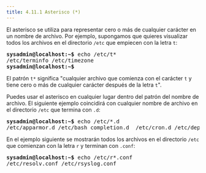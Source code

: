 ```yaml
---
title: 4.11.1 Asterisco (*)
---
```


El asterisco se utiliza para representar cero o más de cualquier carácter en un nombre de archivo. Por ejemplo, supongamos que quieres visualizar todos los archivos en el directorio `/etc` que empiecen con la letra `t`:

<pre class="content_terminal"><strong><span class="ansi-green">sysadmin@localhost</span>:<span class="ansi-blue">~</span>$</strong> echo /etc/t*                          
/etc/terminfo /etc/timezone                                  
<strong><span class="ansi-green">sysadmin@localhost</span>:<span class="ansi-blue">~</span>$</strong></pre>

El patrón `t*` significa "cualquier archivo que comienza con el carácter `t` y tiene cero o más de cualquier carácter después de la letra `t`".

Puedes usar el asterisco en cualquier lugar dentro del patrón del nombre de archivo. El siguiente ejemplo coincidirá con cualquier nombre de archivo en el directorio `/etc` que termina con `.d`:

<pre class="content_terminal"><strong><span class="ansi-green">sysadmin@localhost</span>:<span class="ansi-blue">~</span>$</strong> echo /etc/*.d                             
/etc/apparmor.d /etc/bash_completion.d  /etc/cron.d /etc/depmod.d   /etc/fstab.d /etc/init.d /etc/insserv.conf.d /etc/ld.so.conf.d /etc/logrotate.d /etc/modprobe.d /etc/pam.d /etc/profile.d /etc/rc0.d /etc/rc1.d /etc/rc2.d /etc/rc3.d /etc/rc4.d /etc/rc5.d /etc/rc6.d /etc/rcS.d /etc/rsyslog.d /etc/sudoers.d /etc/sysctl.d  /etc/update-motd.d</pre>

En el ejemplo siguiente se mostrarán todos los archivos en el directorio `/etc` que comienzan con la letra `r` y terminan con `.conf`:

<pre class="content_terminal"><strong><span class="ansi-green">sysadmin@localhost</span>:<span class="ansi-blue">~</span>$</strong> echo /etc/r*.conf                       
/etc/resolv.conf /etc/rsyslog.conf</pre>
